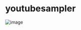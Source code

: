 # youtubesampler

![image](https://user-images.githubusercontent.com/1207483/151073975-db6cbd14-db41-49ec-b519-5b893c1b79ad.png)
